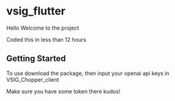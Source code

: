 # vsig_flutter

Hello Welcome to the project 

Coded this in less than 12 hours

## Getting Started

To use download the package, then input your openai api keys in VSIG_Chopper_client

Make sure you have some token there kudos!

